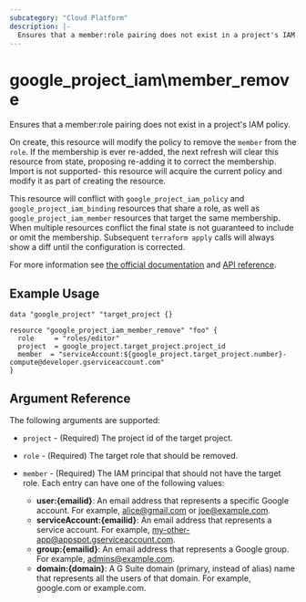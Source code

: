 ```yaml
---
subcategory: "Cloud Platform"
description: |-
  Ensures that a member:role pairing does not exist in a project's IAM policy.
---
```


# google\_project\_iam\member\_remove

Ensures that a member:role pairing does not exist in a project's IAM policy. 

On create, this resource will modify the policy to remove the `member` from the
`role`. If the membership is ever re-added, the next refresh will clear this
resource from state, proposing re-adding it to correct the membership. Import is
not supported- this resource will acquire the current policy and modify it as
part of creating the resource.

This resource will conflict with `google_project_iam_policy` and
`google_project_iam_binding` resources that share a role, as well as
`google_project_iam_member` resources that target the same membership. When
multiple resources conflict the final state is not guaranteed to include or omit
the membership. Subsequent `terraform apply` calls will always show a diff
until the configuration is corrected.

For more information see
[the official documentation](https://cloud.google.com/iam/docs/granting-changing-revoking-access)
and
[API reference](https://cloud.google.com/resource-manager/reference/rest/v1/projects/setIamPolicy).

## Example Usage

```hcl
data "google_project" "target_project {}

resource "google_project_iam_member_remove" "foo" {
  role     = "roles/editor"
  project  = google_project.target_project.project_id
  member  = "serviceAccount:${google_project.target_project.number}-compute@developer.gserviceaccount.com"
}
```

## Argument Reference

The following arguments are supported:

* `project` - (Required) The project id of the target project.

* `role` - (Required) The target role that should be removed. 

* `member` - (Required) The IAM principal that should not have the target role.
  Each entry can have one of the following values:
  * **user:{emailid}**: An email address that represents a specific Google account. For example, alice@gmail.com or joe@example.com.
  * **serviceAccount:{emailid}**: An email address that represents a service account. For example, my-other-app@appspot.gserviceaccount.com.
  * **group:{emailid}**: An email address that represents a Google group. For example, admins@example.com.
  * **domain:{domain}**: A G Suite domain (primary, instead of alias) name that represents all the users of that domain. For example, google.com or example.com.


